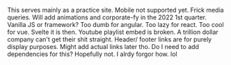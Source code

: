 This serves mainly as a practice site.
Mobile not supported yet. Frick media queries.
Will add animations and corporate-fy in the 2022 1st quarter.
Vanilla JS or framework? Too dumb for angular. Too lazy for react. Too cool for vue. Svelte it is then.
Youtube playlist embed is broken. A trillion dollar company can't get their shit straight.
Header/ footer links are for purely display purposes. Might add actual links later tho.
Do I need to add dependencies for this? Hopefully not. I alrdy forgor how. lol